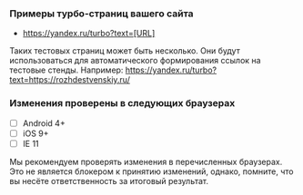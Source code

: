 ### Примеры турбо-страниц вашего сайта
- https://yandex.ru/turbo?text=[URL]

Таких тестовых страниц может быть несколько. Они будут использоваться для автоматического формирования ссылок на тестовые стенды. Например: https://yandex.ru/turbo?text=https://rozhdestvenskiy.ru/

### Изменения проверены в следующих браузерах
- [ ] Android 4+
- [ ] iOS 9+
- [ ] IE 11

Мы рекомендуем проверять изменения в перечисленных браузерах. Это не является блокером к принятию изменений, однако, помните, что вы несёте ответственность за итоговый результат.
